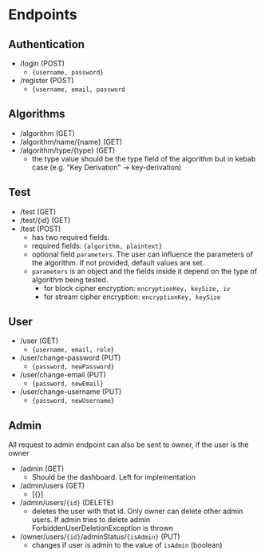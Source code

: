# Endpoints
## Authentication
- /login (POST)
  - `{username, password}`
- /register (POST)
  - `{username, email, password`
## Algorithms
- /algorithm (GET)
- /algorithm/name/{name} (GET)
- /algorithm/type/{type} (GET) 
  - the type value should be the type field of the algorithm but in kebab case (e.g. "Key Derivation" -> key-derivation)

## Test
- /test (GET)
- /test/{id} (GET)
- /test (POST)
  - has two required fields.
  - required fields: `{algorithm, plaintext}`
  - optional field `parameters`. The user can influence the parameters of the algorithm. If not provided, default values are set.
  - `parameters` is an object and the fields inside it depend on the type of algorithm being tested.
      - for block cipher encryption: `encryptionKey, keySize, iv`
      - for stream cipher encryption: `encryptionKey, keySize`

## User
- /user (GET)
  - `{username, email, role}`
- /user/change-password (PUT)
  - `{password, newPassword}`
- /user/change-email (PUT)
  - `{password, newEmail}`
- /user/change-username (PUT)
  - `{password, newUsername}`
## Admin
All request to admin endpoint can also be sent to owner, if the user is the owner
- /admin (GET)
  - Should be the dashboard. Left for implementation
- /admin/users (GET)
  -  [{}]
- /admin/users/`{id}` (DELETE)
  - deletes the user with that id. Only owner can delete other admin users. If admin tries to delete admin ForbiddenUserDeletionException is thrown
- /owner/users/`{id}`/adminStatus/`{isAdmin}` (PUT)
  - changes if user is admin to the value of `isAdmin` (boolean)
